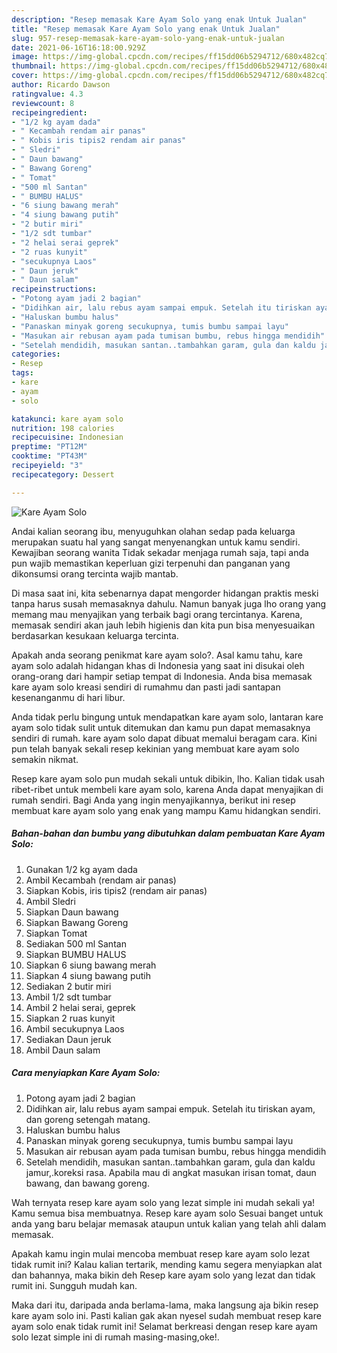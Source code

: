 ```yaml
---
description: "Resep memasak Kare Ayam Solo yang enak Untuk Jualan"
title: "Resep memasak Kare Ayam Solo yang enak Untuk Jualan"
slug: 957-resep-memasak-kare-ayam-solo-yang-enak-untuk-jualan
date: 2021-06-16T16:18:00.929Z
image: https://img-global.cpcdn.com/recipes/ff15dd06b5294712/680x482cq70/kare-ayam-solo-foto-resep-utama.jpg
thumbnail: https://img-global.cpcdn.com/recipes/ff15dd06b5294712/680x482cq70/kare-ayam-solo-foto-resep-utama.jpg
cover: https://img-global.cpcdn.com/recipes/ff15dd06b5294712/680x482cq70/kare-ayam-solo-foto-resep-utama.jpg
author: Ricardo Dawson
ratingvalue: 4.3
reviewcount: 8
recipeingredient:
- "1/2 kg ayam dada"
- " Kecambah rendam air panas"
- " Kobis iris tipis2 rendam air panas"
- " Sledri"
- " Daun bawang"
- " Bawang Goreng"
- " Tomat"
- "500 ml Santan"
- " BUMBU HALUS"
- "6 siung bawang merah"
- "4 siung bawang putih"
- "2 butir miri"
- "1/2 sdt tumbar"
- "2 helai serai geprek"
- "2 ruas kunyit"
- "secukupnya Laos"
- " Daun jeruk"
- " Daun salam"
recipeinstructions:
- "Potong ayam jadi 2 bagian"
- "Didihkan air, lalu rebus ayam sampai empuk. Setelah itu tiriskan ayam, dan goreng setengah matang."
- "Haluskan bumbu halus"
- "Panaskan minyak goreng secukupnya, tumis bumbu sampai layu"
- "Masukan air rebusan ayam pada tumisan bumbu, rebus hingga mendidih"
- "Setelah mendidih, masukan santan..tambahkan garam, gula dan kaldu jamur,.koreksi rasa. Apabila mau di angkat masukan irisan tomat, daun bawang, dan bawang goreng."
categories:
- Resep
tags:
- kare
- ayam
- solo

katakunci: kare ayam solo 
nutrition: 198 calories
recipecuisine: Indonesian
preptime: "PT12M"
cooktime: "PT43M"
recipeyield: "3"
recipecategory: Dessert

---
```



![Kare Ayam Solo](https://img-global.cpcdn.com/recipes/ff15dd06b5294712/680x482cq70/kare-ayam-solo-foto-resep-utama.jpg)

Andai kalian seorang ibu, menyuguhkan olahan sedap pada keluarga merupakan suatu hal yang sangat menyenangkan untuk kamu sendiri. Kewajiban seorang  wanita Tidak sekadar menjaga rumah saja, tapi anda pun wajib memastikan keperluan gizi terpenuhi dan panganan yang dikonsumsi orang tercinta wajib mantab.

Di masa  saat ini, kita sebenarnya dapat mengorder hidangan praktis meski tanpa harus susah memasaknya dahulu. Namun banyak juga lho orang yang memang mau menyajikan yang terbaik bagi orang tercintanya. Karena, memasak sendiri akan jauh lebih higienis dan kita pun bisa menyesuaikan berdasarkan kesukaan keluarga tercinta. 



Apakah anda seorang penikmat kare ayam solo?. Asal kamu tahu, kare ayam solo adalah hidangan khas di Indonesia yang saat ini disukai oleh orang-orang dari hampir setiap tempat di Indonesia. Anda bisa memasak kare ayam solo kreasi sendiri di rumahmu dan pasti jadi santapan kesenanganmu di hari libur.

Anda tidak perlu bingung untuk mendapatkan kare ayam solo, lantaran kare ayam solo tidak sulit untuk ditemukan dan kamu pun dapat memasaknya sendiri di rumah. kare ayam solo dapat dibuat memalui beragam cara. Kini pun telah banyak sekali resep kekinian yang membuat kare ayam solo semakin nikmat.

Resep kare ayam solo pun mudah sekali untuk dibikin, lho. Kalian tidak usah ribet-ribet untuk membeli kare ayam solo, karena Anda dapat menyajikan di rumah sendiri. Bagi Anda yang ingin menyajikannya, berikut ini resep membuat kare ayam solo yang enak yang mampu Kamu hidangkan sendiri.

<!--inarticleads1-->

##### Bahan-bahan dan bumbu yang dibutuhkan dalam pembuatan Kare Ayam Solo:

1. Gunakan 1/2 kg ayam dada
1. Ambil  Kecambah (rendam air panas)
1. Siapkan  Kobis, iris tipis2 (rendam air panas)
1. Ambil  Sledri
1. Siapkan  Daun bawang
1. Siapkan  Bawang Goreng
1. Siapkan  Tomat
1. Sediakan 500 ml Santan
1. Siapkan  BUMBU HALUS
1. Siapkan 6 siung bawang merah
1. Siapkan 4 siung bawang putih
1. Sediakan 2 butir miri
1. Ambil 1/2 sdt tumbar
1. Ambil 2 helai serai, geprek
1. Siapkan 2 ruas kunyit
1. Ambil secukupnya Laos
1. Sediakan  Daun jeruk
1. Ambil  Daun salam




<!--inarticleads2-->

##### Cara menyiapkan Kare Ayam Solo:

1. Potong ayam jadi 2 bagian
1. Didihkan air, lalu rebus ayam sampai empuk. Setelah itu tiriskan ayam, dan goreng setengah matang.
1. Haluskan bumbu halus
1. Panaskan minyak goreng secukupnya, tumis bumbu sampai layu
1. Masukan air rebusan ayam pada tumisan bumbu, rebus hingga mendidih
1. Setelah mendidih, masukan santan..tambahkan garam, gula dan kaldu jamur,.koreksi rasa. Apabila mau di angkat masukan irisan tomat, daun bawang, dan bawang goreng.




Wah ternyata resep kare ayam solo yang lezat simple ini mudah sekali ya! Kamu semua bisa membuatnya. Resep kare ayam solo Sesuai banget untuk anda yang baru belajar memasak ataupun untuk kalian yang telah ahli dalam memasak.

Apakah kamu ingin mulai mencoba membuat resep kare ayam solo lezat tidak rumit ini? Kalau kalian tertarik, mending kamu segera menyiapkan alat dan bahannya, maka bikin deh Resep kare ayam solo yang lezat dan tidak rumit ini. Sungguh mudah kan. 

Maka dari itu, daripada anda berlama-lama, maka langsung aja bikin resep kare ayam solo ini. Pasti kalian gak akan nyesel sudah membuat resep kare ayam solo enak tidak rumit ini! Selamat berkreasi dengan resep kare ayam solo lezat simple ini di rumah masing-masing,oke!.

